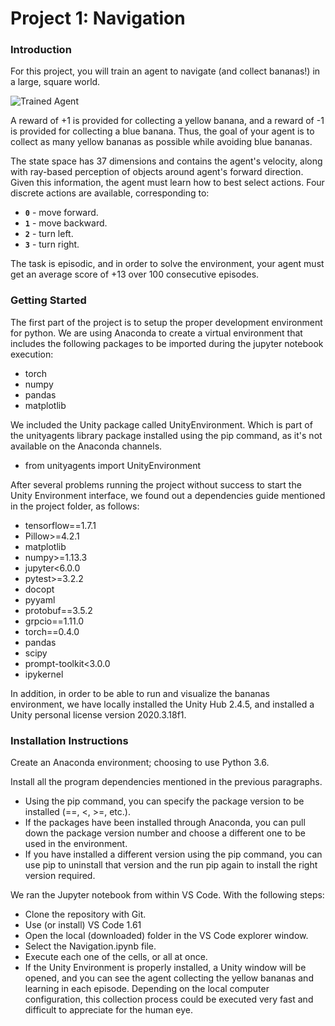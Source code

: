 [//]: # (Image References)
[image1]: https://user-images.githubusercontent.com/10624937/42135619-d90f2f28-7d12-11e8-8823-82b970a54d7e.gif "Trained Agent"
[image2]: https://github.com/jesus-tamez-2021/p1_navigation/blob/89c5023f40f9797ea4120bf1a916f5d1f4e52eb8/image2.PNG

# Project 1: Navigation

### Introduction
For this project, you will train an agent to navigate (and collect bananas!) in a large, square world. 

![Trained Agent][image1]

A reward of +1 is provided for collecting a yellow banana, and a reward of -1 is provided for collecting a blue banana.  Thus, the goal of your agent is to collect as many yellow bananas as possible while avoiding blue bananas. 

The state space has 37 dimensions and contains the agent's velocity, along with ray-based perception of objects around agent's forward direction.  Given this information, the agent must learn how to best select actions.  Four discrete actions are available, corresponding to:
- **`0`** - move forward.
- **`1`** - move backward.
- **`2`** - turn left.
- **`3`** - turn right.

The task is episodic, and in order to solve the environment, your agent must get an average score of +13 over 100 consecutive episodes.

### Getting Started

The first part of the project is to setup the proper development environment for python. We are using Anaconda to create a virtual environment that includes the following packages to be imported during the jupyter notebook execution:
- torch
- numpy
- pandas
- matplotlib
  
We included the Unity package called UnityEnvironment. Which is part of the unityagents library package installed using the pip command, as it's not available on the Anaconda channels.
- from unityagents import UnityEnvironment

After several problems running the project without success to start the Unity Environment interface, we found out a dependencies guide mentioned in the project folder, as follows:
- tensorflow==1.7.1
- Pillow>=4.2.1
- matplotlib
- numpy>=1.13.3
- jupyter<6.0.0
- pytest>=3.2.2
- docopt
- pyyaml
- protobuf==3.5.2
- grpcio==1.11.0
- torch==0.4.0
- pandas
- scipy
- prompt-toolkit<3.0.0
- ipykernel

In addition, in order to be able to run and visualize the bananas environment, we have locally installed the Unity Hub 2.4.5, and installed a Unity personal license version 2020.3.18f1.

### Installation Instructions

Create an Anaconda environment; choosing to use Python 3.6.

Install all the program dependencies mentioned in the previous paragraphs.
- Using the pip command, you can specify the package version to be installed (==, <, >=, etc.).
- If the packages have been installed through Anaconda, you can pull down the package version number and choose a different one to be used in the environment.
- If you have installed a different version using the pip command, you can use pip to uninstall that version and the run pip again to install the right version required.

We ran the Jupyter notebook from within VS Code. With the following steps:
- Clone the repository with Git.
- Use (or install) VS Code 1.61
- Open the local (downloaded) folder in the VS Code explorer window.
- Select the Navigation.ipynb file.
- Execute each one of the cells, or all at once.
- If the Unity Environment is properly installed, a Unity window will be opened, and you can see the agent collecting the yellow bananas and learning in each episode. Depending on the local computer configuration, this collection process could be executed very fast and difficult to appreciate for the human eye.
